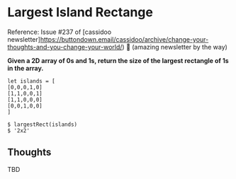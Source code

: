 # Largest Island Rectange

Reference: Issue #237 of [cassidoo newsletter]https://buttondown.email/cassidoo/archive/change-your-thoughts-and-you-change-your-world/) 🎉 (amazing newsletter by the way)

**Given a 2D array of 0s and 1s, return the size of the largest rectangle of 1s in the array.**

```console
let islands = [
[0,0,0,1,0]
[1,1,0,0,1]
[1,1,0,0,0]
[0,0,1,0,0]
]

$ largestRect(islands)
$ '2x2'
```

## Thoughts

TBD